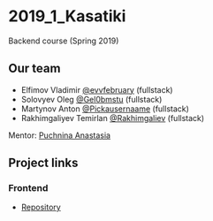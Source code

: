 # 2019_1_Kasatiki

Backend course (Spring 2019)

## Our team
- Elfimov Vladimir [@evvfebruary](https://github.com/evvfebruary) (fullstack)
- Solovyev Oleg [@Gel0bmstu](https://github.com/Gel0bmstu) (fullstack)
- Martynov Anton [@Pickausernaame](https://github.com/Pickausernaame) (fullstack)
- Rakhimgaliyev Temirlan [@Rakhimgaliev](https://github.com/Rakhimgaliev) (fullstack)

Mentor: [Puchnina Anastasia](https://github.com/puchninanastya)

## Project links
### Frontend
- [Repository](https://github.com/frontend-park-mail-ru/2019_1_Kasatiki)
